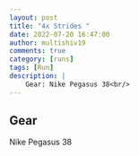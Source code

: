 ```yaml
---
layout: post
title: "4x Strides "
date: 2022-07-20 16:47:00
author: multishiv19
comments: true
category: [runs]
tags: [Run]
description: |
    Gear: Nike Pegasus 38<br/>
---
```


## Gear
Nike Pegasus 38



<div width='100%' class='strava-embed-placeholder' data-embed-type='activity' data-embed-id='7497450264'></div>
<script src='https://strava-embeds.com/embed.js'></script>
